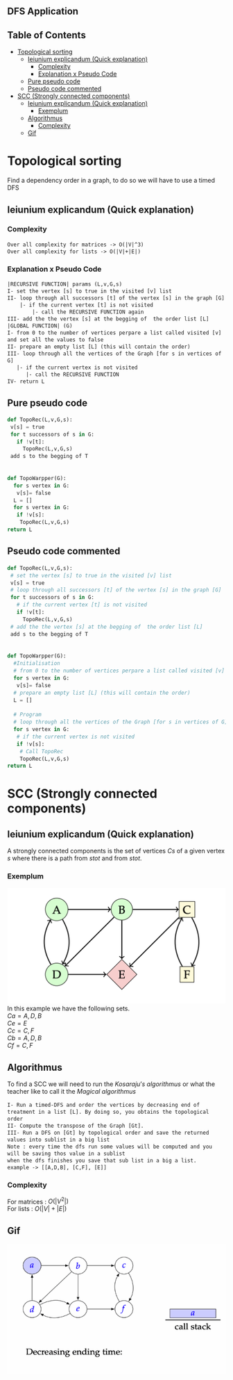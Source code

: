 DFS Application
---

Table of Contents
---
- [Topological sorting](#topological-sorting)
  - [Ieiunium explicandum (Quick explanation)](#ieiunium-explicandum-quick-explanation)
    - [Complexity](#complexity)
    - [Explanation x Pseudo Code](#explanation-x-pseudo-code)
  - [Pure pseudo code](#pure-pseudo-code)
  - [Pseudo code commented](#pseudo-code-commented)
- [SCC (Strongly connected components)](#scc-strongly-connected-components)
  - [Ieiunium explicandum (Quick explanation)](#ieiunium-explicandum-quick-explanation-1)
    - [Exemplum](#exemplum)
  - [Algorithmus](#algorithmus)
    - [Complexity](#complexity-1)
  - [Gif](#gif)

# Topological sorting
Find a dependency order in a graph, to do so we will have to use a timed DFS
## Ieiunium explicandum (Quick explanation)
### Complexity
```
Over all complexity for matrices -> O(|V|^3)
Over all complexity for lists -> O(|V|+|E|)
```
### Explanation x Pseudo Code
```
|RECURSIVE FUNCTION| params (L,v,G,s)
I- set the vertex [s] to true in the visited [v] list 
II- loop through all successors [t] of the vertex [s] in the graph [G]
    |- if the current vertex [t] is not visited
    	|- call the RECURSIVE FUNCTION again
III- add the the vertex [s] at the begging of  the order list [L]    
|GLOBAL FUNCTION| (G)
I- from 0 to the number of vertices perpare a list called visited [v] and set all the values to false
II- prepare an empty list [L] (this will contain the order)
III- loop through all the vertices of the Graph [for s in vertices of G]
   |- if the current vertex is not visited 
      |- call the RECURSIVE FUNCTION
IV- return L 
```
## Pure pseudo code
```py
def TopoRec(L,v,G,s):
 v[s] = true
 for t successors of s in G:
   if !v[t]:
     TopoRec(L,v,G,s)
 add s to the begging of T


def TopoWarpper(G):
  for s vertex in G:
   v[s]= false
  L = []
  for s vertex in G:
   if !v[s]:
    TopoRec(L,v,G,s) 
return L	

```

## Pseudo code commented
```py
def TopoRec(L,v,G,s):
 # set the vertex [s] to true in the visited [v] list 
 v[s] = true
 # loop through all successors [t] of the vertex [s] in the graph [G]
 for t successors of s in G:
   # if the current vertex [t] is not visited
   if !v[t]:
     TopoRec(L,v,G,s)
 # add the the vertex [s] at the begging of  the order list [L]
 add s to the begging of T


def TopoWarpper(G):
  #Initialisation
  # from 0 to the number of vertices perpare a list called visited [v] and set all the values to false
  for s vertex in G:
   v[s]= false
  # prepare an empty list [L] (this will contain the order)
  L = []
  
  # Program
  # loop through all the vertices of the Graph [for s in vertices of G]
  for s vertex in G:
   # if the current vertex is not visited
   if !v[s]:
    # Call TopoRec
    TopoRec(L,v,G,s) 
return L	
```

# SCC (Strongly connected components)
## Ieiunium explicandum (Quick explanation)
A strongly connected components is the set of vertices $Cs$ of a given vertex $s$ where there is a path from $s to t$  and from $s to t$.

### Exemplum 
![SCCExample1](/Images/DFS_Applications/SCC_example_1.png)</br>
In this example we have the following sets.</br>
$Ca = {A,D,B}$</br>
$Ce = {E}$</br>
$Cc = {C,F}$</br>
$Cb = {A,D,B}$</br>
$Cf = {C,F}$</br>

## Algorithmus

To find a SCC we will need to run the $Kosaraju’s$ $algorithmus$ or what the teacher like to call it the $Magical$ $algorithmus$ 
```
I- Run a timed-DFS and order the vertices by decreasing end of
treatment in a list [L]. By doing so, you obtains the topological order
II- Compute the transpose of the Graph [Gt]. 
III- Run a DFS on [Gt] by topological order and save the returned values into sublist in a big list 
Note : every time the dfs run some values will be computed and you will be saving thos value in a sublist 
when the dfs finishes you save that sub list in a big a list.
example -> [[A,D,B], [C,F], [E]]
```
### Complexity
For matrices : $O(|V^2|)$</br>
For lists : $O(|V| + |E|)$
## Gif
![SCCExample2](/Images/DFS_Applications/SCC_example_2.gif)

